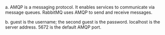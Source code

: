 a. AMQP is a messaging protocol. It enables services to communicate via message queues. RabbitMQ uses AMQP to send and receive messages.

b. guest is the username; the second guest is the password. localhost is the server address. 5672 is the default AMQP port.
